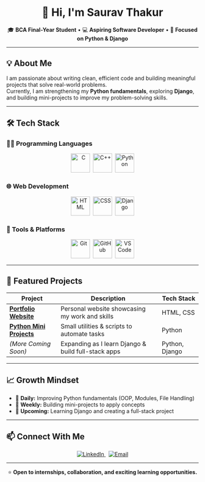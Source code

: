 <h1 align="center">👋 Hi, I'm Saurav Thakur</h1>

<p align="center">
🎓 <b>BCA Final-Year Student</b> • 💻 <b>Aspiring Software Developer</b> • 🌱 <b>Focused on Python & Django</b>
</p>

---

## 💡 About Me  
I am passionate about writing clean, efficient code and building meaningful projects that solve real-world problems.  
Currently, I am strengthening my **Python fundamentals**, exploring **Django**,  
and building mini-projects to improve my problem-solving skills.

---

## 🛠 Tech Stack  

### 👨‍💻 Programming Languages  
<p align="center">
<img src="https://cdn.jsdelivr.net/gh/devicons/devicon/icons/c/c-original.svg" title="C" alt="C" width="50" height="50"/>&nbsp;
<img src="https://cdn.jsdelivr.net/gh/devicons/devicon/icons/cplusplus/cplusplus-original.svg" title="C++" alt="C++" width="50" height="50"/>&nbsp;
<img src="https://cdn.jsdelivr.net/gh/devicons/devicon/icons/python/python-original.svg" title="Python" alt="Python" width="50" height="50"/>
</p>

### 🌐 Web Development  
<p align="center">
<img src="https://cdn.jsdelivr.net/gh/devicons/devicon/icons/html5/html5-original.svg" title="HTML5" alt="HTML" width="50" height="50"/>&nbsp;
<img src="https://cdn.jsdelivr.net/gh/devicons/devicon/icons/css3/css3-original.svg" title="CSS3" alt="CSS" width="50" height="50"/>&nbsp;
<img src="https://cdn.jsdelivr.net/gh/devicons/devicon/icons/django/django-plain.svg" title="Django" alt="Django" width="50" height="50"/>
</p>

### 🧰 Tools & Platforms  
<p align="center">
<img src="https://cdn.jsdelivr.net/gh/devicons/devicon/icons/git/git-original.svg" title="Git" alt="Git" width="50" height="50"/>&nbsp;
<img src="https://cdn.jsdelivr.net/gh/devicons/devicon/icons/github/github-original.svg" title="GitHub" alt="GitHub" width="50" height="50"/>&nbsp;
<img src="https://cdn.jsdelivr.net/gh/devicons/devicon/icons/vscode/vscode-original.svg" title="VS Code" alt="VS Code" width="50" height="50"/>
</p>

---

## 📌 Featured Projects  

| Project | Description | Tech Stack |
|--------|-------------|-----------|
| [**Portfolio Website**](#) | Personal website showcasing my work and skills | HTML, CSS |
| [**Python Mini Projects**](#) | Small utilities & scripts to automate tasks | Python |
| *(More Coming Soon)* | Expanding as I learn Django & build full-stack apps | Python, Django |

---

## 📈 Growth Mindset  

- 📖 **Daily:** Improving Python fundamentals (OOP, Modules, File Handling)  
- 🔨 **Weekly:** Building mini-projects to apply concepts  
- 🚀 **Upcoming:** Learning Django and creating a full-stack project  

---

## 📫 Connect With Me  

<p align="center">
<a href="https://www.linkedin.com/in/saurav-thakur-099943375">
<img src="https://img.shields.io/badge/LinkedIn-0A66C2?style=for-the-badge&logo=linkedin&logoColor=white" alt="LinkedIn">
</a>
&nbsp;
<a href="mailto:t.saurav3239@gmail.com">
<img src="https://img.shields.io/badge/Email-D14836?style=for-the-badge&logo=gmail&logoColor=white" alt="Email">
</a>
</p>

---

<p align="center">
⭐️ <b>Open to internships, collaboration, and exciting learning opportunities.</b>
</p>
